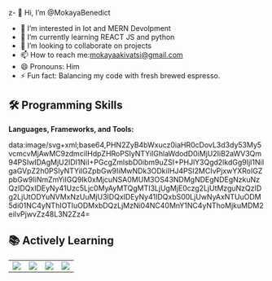 z- 👋 Hi, I’m @MokayaBenedict
- 👀 I’m interested in Iot and MERN Devolpment 
- 🌱 I’m currently learning REACT JS and python
- 💞️ I’m looking to collaborate on projects
- 📫 How to reach me:mokayaakivatsi@gmail.com
- 😄 Pronouns: Him
- ⚡ Fun fact: Balancing my code with fresh brewed espresso.
## 🛠 Programming Skills  
**Languages, Frameworks, and Tools:**  

data:image/svg+xml;base64,PHN2ZyB4bWxucz0iaHR0cDovL3d3dy53My5vcmcvMjAwMC9zdmciIHdpZHRoPSIyNTYiIGhlaWdodD0iMjU2IiB2aWV3Qm94PSIwIDAgMjU2IDI1NiI+PGcgZmlsbD0ibm9uZSI+PHJlY3Qgd2lkdGg9IjI1NiIgaGVpZ2h0PSIyNTYiIGZpbGw9IiMwNDk3ODkiIHJ4PSI2MCIvPjxwYXRoIGZpbGw9IiNmZmYiIGQ9Ik0xMjcuNSA0MUM3OS43NDMgNDEgNDEgNzkuNzQzIDQxIDEyNy41Uzc5Ljc0MyAyMTQgMTI3LjUgMjE0czg2LjUtMzguNzQzIDg2LjUtODYuNVMxNzUuMjU3IDQxIDEyNy41IDQxbS00LjUwNyAxNTUuODM5di01NC4yNThIOTIuODMxbDQzLjMzNi04NC40MnY1NC4yNThoMjkuMDM2eiIvPjwvZz48L3N2Zz4=

## 📚 Actively Learning  

<table>
  <tr>
    <td><img src="https://img.shields.io/badge/-JavaScript-F7DF1E?style=flat&logo=javascript&logoColor=black"></td>
    <td><img src="https://img.shields.io/badge/-React-61DAFB?style=flat&logo=react&logoColor=black"></td>
    <td><img src="https://img.shields.io/badge/-C-A8B9CC?style=flat&logo=c&logoColor=white"></td>
    <td><img src="https://img.shields.io/badge/-Python-3776AB?style=flat&logo=python&logoColor=white"></td>
  </tr>
</table>
<!---
MokayaBenedict/MokayaBenedict is a ✨ special ✨ repository because its `README.md` (this file) appears on your GitHub profile.
You can click the Preview link to take a look at your changes.
--->
